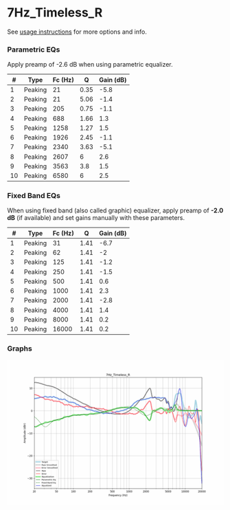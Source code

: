 # 7Hz_Timeless_R
See [usage instructions](https://github.com/jaakkopasanen/AutoEq#usage) for more options and info.

### Parametric EQs
Apply preamp of -2.6 dB when using parametric equalizer.

|   # | Type    |   Fc (Hz) |    Q |   Gain (dB) |
|-----|---------|-----------|------|-------------|
|   1 | Peaking |        21 | 0.35 |        -5.8 |
|   2 | Peaking |        21 | 5.06 |        -1.4 |
|   3 | Peaking |       205 | 0.75 |        -1.1 |
|   4 | Peaking |       688 | 1.66 |         1.3 |
|   5 | Peaking |      1258 | 1.27 |         1.5 |
|   6 | Peaking |      1926 | 2.45 |        -1.1 |
|   7 | Peaking |      2340 | 3.63 |        -5.1 |
|   8 | Peaking |      2607 | 6    |         2.6 |
|   9 | Peaking |      3563 | 3.8  |         1.5 |
|  10 | Peaking |      6580 | 6    |         2.5 |

### Fixed Band EQs
When using fixed band (also called graphic) equalizer, apply preamp of **-2.0 dB** (if available) and set gains manually with these parameters.

|   # | Type    |   Fc (Hz) |    Q |   Gain (dB) |
|-----|---------|-----------|------|-------------|
|   1 | Peaking |        31 | 1.41 |        -6.7 |
|   2 | Peaking |        62 | 1.41 |        -2   |
|   3 | Peaking |       125 | 1.41 |        -1.2 |
|   4 | Peaking |       250 | 1.41 |        -1.5 |
|   5 | Peaking |       500 | 1.41 |         0.6 |
|   6 | Peaking |      1000 | 1.41 |         2.3 |
|   7 | Peaking |      2000 | 1.41 |        -2.8 |
|   8 | Peaking |      4000 | 1.41 |         1.4 |
|   9 | Peaking |      8000 | 1.41 |         0.2 |
|  10 | Peaking |     16000 | 1.41 |         0.2 |

### Graphs
![](./7Hz_Timeless_R.png)
